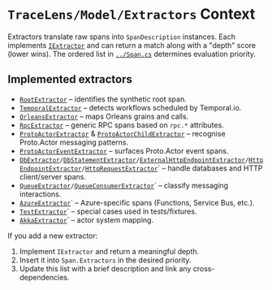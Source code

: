 # `TraceLens/Model/Extractors` Context

Extractors translate raw spans into `SpanDescription` instances. Each implements [`IExtractor`](IExtractor.cs) and can return a match along with a "depth" score (lower wins). The ordered list in [`../Span.cs`](../Span.cs) determines evaluation priority.

## Implemented extractors
- [`RootExtractor`](RootExtractor.cs) – identifies the synthetic root span.
- [`TemporalExtractor`](TemporalExtractor.cs) – detects workflows scheduled by Temporal.io.
- [`OrleansExtractor`](OrleansExtractor.cs) – maps Orleans grains and calls.
- [`RpcExtractor`](RpcExtractor.cs) – generic RPC spans based on `rpc.*` attributes.
- [`ProtoActorExtractor`](ProtoActorExtractor.cs) & [`ProtoActorChildExtractor`](ProtoActorChildExtractor.cs) – recognise Proto.Actor messaging patterns.
- [`ProtoActorEventExtractor`](ProtoActorEventExtractor.cs) – surfaces Proto.Actor event spans.
- [`DbExtractor`](DbExtractor.cs)`/`[`DbStatementExtractor`](DbStatementExtractor.cs)`/`[`ExternalHttpEndpointExtractor`](ExternalHttpEndpointExtractor.cs)`/`[`HttpEndpointExtractor`](HttpEndpointExtractor.cs)`/`[`HttpRequestExtractor`](HttpRequestExtractor.cs)` – handle databases and HTTP client/server spans.
- [`QueueExtractor`](QueueExtractor.cs)`/`[`QueueConsumerExtractor`](QueueConsumerExtractor.cs)` – classify messaging interactions.
- [`AzureExtractor`](AzureExtractor.cs)` – Azure-specific spans (Functions, Service Bus, etc.).
- [`TestExtractor`](TestExtractor.cs)` – special cases used in tests/fixtures.
- [`AkkaExtractor`](AkkaExtractor.cs)` – actor system mapping.

If you add a new extractor:
1. Implement `IExtractor` and return a meaningful depth.
2. Insert it into `Span.Extractors` in the desired priority.
3. Update this list with a brief description and link any cross-dependencies.
